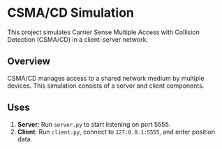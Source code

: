 # CSMA/CD Simulation

This project simulates Carrier Sense Multiple Access with Collision Detection (CSMA/CD) in a client-server network.

## Overview

CSMA/CD manages access to a shared network medium by multiple devices. This simulation consists of a server and client components.

## Uses

1. **Server**: Run `server.py` to start listening on port 5555.
2. **Client**: Run `client.py`, connect to `127.0.0.1:5555`, and enter position data.
